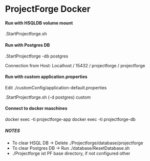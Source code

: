 # ProjectForge Docker
#### Run with HSQLDB volume mount

.StartProjectforge.sh

#### Run with Postgres DB

.StartProjectforge -db postgres

Connection from Host: Localhost / 15432 / projectforge / projectforge

#### Run with custom application.properties
Edit ./customConfig/application-default.properties

.StartProjectforge.sh (-d postgres) custom

#### Connect to docker maschines

docker exec -ti projectforge-app
docker exec -ti projectforge-db

##### NOTES

- To clear HSQL DB -> Delete ./Projectforge/database/projectforge
- To clear Postgres DB -> Run ./database/ResetDatabase.sh
- ./Projectforge ist PF base directory, if not configured other